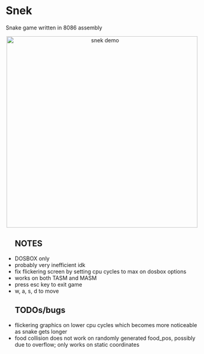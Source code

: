 <h1>Snek</h1>
<p>Snake game written in 8086 assembly</p>
<p align="center">
  <img style="width:500px" src="https://github.com/chaotic-braindead/snake-8086-asm/blob/main/demo.gif?raw=true" alt="snek demo">
</p>
<ul>
  <h2>NOTES</h2>
  <li>DOSBOX only</li>
  <li>probably very inefficient idk</li>
  <li>fix flickering screen by setting cpu cycles to max on dosbox options</li>
  <li>works on both TASM and MASM</li>
  <li>press esc key to exit game</li>
  <li>w, a, s, d to move</li>
</ul>
<ul>
  <h2>TODOs/bugs</h2>
  <li>flickering graphics on lower cpu cycles which becomes more noticeable as snake gets longer </li>
  <li>food collision does not work on randomly generated food_pos, possibly due to overflow; only works on static coordinates</li>
</ul>

